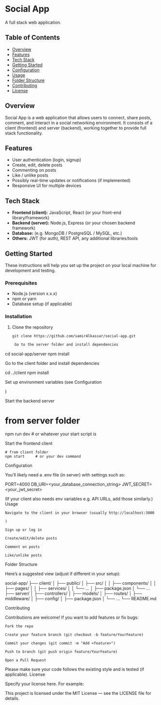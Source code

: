# Social App

A full stack web application. 

## Table of Contents

- [Overview](#overview)  
- [Features](#features)  
- [Tech Stack](#tech-stack)  
- [Getting Started](#getting-started)  
- [Configuration](#configuration)  
- [Usage](#usage)  
- [Folder Structure](#folder-structure)  
- [Contributing](#contributing)  
- [License](#license)  

## Overview

Social App is a web application that allows users to connect, share posts, comment, and interact in a social networking environment. It consists of a client (frontend) and server (backend), working together to provide full stack functionality.

## Features

- User authentication (login, signup)  
- Create, edit, delete posts  
- Commenting on posts  
- Like / unlike posts  
- Possibly real-time updates or notifications (if implemented)  
- Responsive UI for multiple devices  

## Tech Stack

- **Frontend (client):** JavaScript, React (or your front-end library/framework)  
- **Backend (server):** Node.js, Express (or your chosen backend framework)  
- **Database:** (e.g. MongoDB / PostgreSQL / MySQL, etc.)  
- **Others:** JWT (for auth), REST API, any additional libraries/tools  

## Getting Started

These instructions will help you set up the project on your local machine for development and testing.

### Prerequisites

- Node.js (version x.x.x)  
- npm or yarn  
- Database setup (if applicable)  

### Installation

1. Clone the repository  
   ```bash
   git clone https://github.com/samirAlkassar/social-app.git

    Go to the server folder and install dependencies

cd social-app/server
npm install

Go to the client folder and install dependencies

cd ../client
npm install

Set up environment variables (see Configuration

)

Start the backend server

# from server folder
npm run dev   # or whatever your start script is

Start the frontend client

    # from client folder
    npm start     # or your dev command

Configuration

You’ll likely need a .env file (in server) with settings such as:

PORT=4000
DB_URI=<your_database_connection_string>
JWT_SECRET=<your_jwt_secret>

(If your client also needs env variables e.g. API URLs, add those similarly.)
Usage

    Navigate to the client in your browser (usually http://localhost:3000

    )

    Sign up or log in

    Create/edit/delete posts

    Comment on posts

    Like/unlike posts

Folder Structure

Here’s a suggested view (adjust if different in your setup):

social-app/
├── client/
│   ├── public/
│   ├── src/
│   │   ├── components/
│   │   ├── pages/
│   │   ├── services/
│   │   └── ... 
│   ├── package.json
│   └── ...
├── server/
│   ├── controllers/
│   ├── models/
│   ├── routes/
│   ├── middleware/
│   ├── config/
│   ├── package.json
│   └── ...
└── README.md

Contributing

Contributions are welcome! If you want to add features or fix bugs:

    Fork the repo

    Create your feature branch (git checkout -b feature/YourFeature)

    Commit your changes (git commit -m "Add <feature>")

    Push to branch (git push origin feature/YourFeature)

    Open a Pull Request

Please make sure your code follows the existing style and is tested (if applicable).
License

Specify your license here. For example:

This project is licensed under the MIT License — see the LICENSE
file for details.
